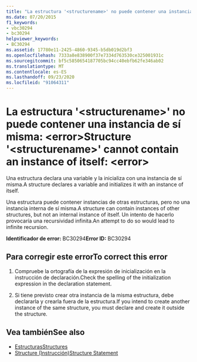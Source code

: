 ```yaml
---
title: "La estructura '<structurename>' no puede contener una instancia de sí misma: <error>"
ms.date: 07/20/2015
f1_keywords:
- vbc30294
- bc30294
helpviewer_keywords:
- BC30294
ms.assetid: 17780e11-2425-4860-9345-b5db019d2bf3
ms.openlocfilehash: 7333a8e838900f37e7334d763530ce325001931c
ms.sourcegitcommit: bf5c5850654187705bc94cc40ebfb62fe346ab02
ms.translationtype: MT
ms.contentlocale: es-ES
ms.lasthandoff: 09/23/2020
ms.locfileid: "91064311"
---
```

# <a name="structure-structurename-cannot-contain-an-instance-of-itself-error"></a><span data-ttu-id="e419a-102">La estructura '\<structurename>' no puede contener una instancia de sí misma: \<error></span><span class="sxs-lookup"><span data-stu-id="e419a-102">Structure '\<structurename>' cannot contain an instance of itself: \<error></span></span>

<span data-ttu-id="e419a-103">Una estructura declara una variable y la inicializa con una instancia de sí misma.</span><span class="sxs-lookup"><span data-stu-id="e419a-103">A structure declares a variable and initializes it with an instance of itself.</span></span>  
  
 <span data-ttu-id="e419a-104">Una estructura puede contener instancias de otras estructuras, pero no una instancia interna de sí misma.</span><span class="sxs-lookup"><span data-stu-id="e419a-104">A structure can contain instances of other structures, but not an internal instance of itself.</span></span> <span data-ttu-id="e419a-105">Un intento de hacerlo provocaría una recursividad infinita.</span><span class="sxs-lookup"><span data-stu-id="e419a-105">An attempt to do so would lead to infinite recursion.</span></span>  
  
 <span data-ttu-id="e419a-106">**Identificador de error:** BC30294</span><span class="sxs-lookup"><span data-stu-id="e419a-106">**Error ID:** BC30294</span></span>  
  
## <a name="to-correct-this-error"></a><span data-ttu-id="e419a-107">Para corregir este error</span><span class="sxs-lookup"><span data-stu-id="e419a-107">To correct this error</span></span>  
  
1. <span data-ttu-id="e419a-108">Compruebe la ortografía de la expresión de inicialización en la instrucción de declaración.</span><span class="sxs-lookup"><span data-stu-id="e419a-108">Check the spelling of the initialization expression in the declaration statement.</span></span>  
  
2. <span data-ttu-id="e419a-109">Si tiene previsto crear otra instancia de la misma estructura, debe declararla y crearla fuera de la estructura.</span><span class="sxs-lookup"><span data-stu-id="e419a-109">If you intend to create another instance of the same structure, you must declare and create it outside the structure.</span></span>  
  
## <a name="see-also"></a><span data-ttu-id="e419a-110">Vea también</span><span class="sxs-lookup"><span data-stu-id="e419a-110">See also</span></span>

- [<span data-ttu-id="e419a-111">Estructuras</span><span class="sxs-lookup"><span data-stu-id="e419a-111">Structures</span></span>](../programming-guide/language-features/data-types/structures.md)
- [<span data-ttu-id="e419a-112">Structure (Instrucción)</span><span class="sxs-lookup"><span data-stu-id="e419a-112">Structure Statement</span></span>](../language-reference/statements/structure-statement.md)

